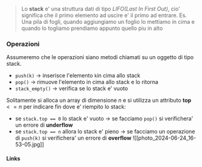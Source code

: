 >Lo **stack** e' una struttura dati di tipo *LIFO(Last In First Out)*, cio' significa che il primo elemento ad uscire e' il primo ad entrare. Es. Una pila di fogli, quando aggiungiamo un foglio lo mettiamo in cima e quando lo togliamo prendiamo appunto quello piu in alto

### Operazioni
Assumeremo che le operazioni siano metodi chiamati su un oggetto di tipo stack.
- `push(k)` -> inserisce l'elemento `k`in cima allo stack
- `pop()` -> rimuove l'elemento in cima allo stack e lo ritorna
- `stack_empty()` -> verifica se lo stack e' vuoto

Solitamente si alloca un array di dimensione $n$ e si utilizza un attributo **top** $<= n$ per indicare fin dove e' riempito lo stack:
- se `stack.top == 0` lo stack e' vuoto -> se facciamo `pop()` si verifichera' un errore di **underflow**
- se `stack.top == n` allora lo stack e' pieno -> se facciamo un operazione di `push(k)` si verifichera' un errore di **overflow**
![[photo_2024-06-24_16-53-05.jpg]]

#### Links